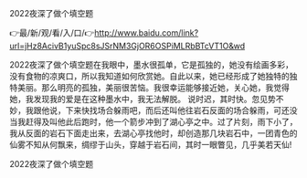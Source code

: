 2022夜深了做个填空题

👉最/新/观/看/入/口/👉http://www.baidu.com/link?url=jHz8AcivB1yuSpc8sJSrNM3GjOR6OSPiMLRbBTcVT1O&wd

2022夜深了做个填空题在我眼中，墨水很孤单，它是孤独的，她没有绘画多彩，没有食物的凉爽口，所以我知道如何欣赏她。自此以来，她已经形成了她独特的独特美丽。那么明亮的孤独，美丽很苦恼。我很幸运能够接近她，关心她，我觉得她，我发现我的爱是在这种墨水中，我无法解脱。
说时迟，其时快。忽见势不妙，我跟他说，下来快找场合躲雨吧，而后还叫他往岩石反面的场合躲雨，可还没当我赶得及叫他此后跑时，他一个箭步冲到了湖心亭之中。过了片刻，雨下小了，我从反面的岩石下面走出来，去湖心亭找他时，却创造那几块岩石中，一团青色的仙雾不知从何飘来，绸缪于山头，穿越于岩石间，其时一眼瞥见，几乎美若天仙!


2022夜深了做个填空题
